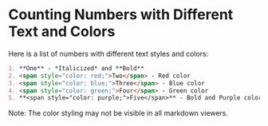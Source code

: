 # Counting Numbers with Different Text and Colors

Here is a list of numbers with different text styles and colors:
```markdown
1. **One** - *Italicized* and **Bold**
2. <span style="color: red;">Two</span> - Red color
3. <span style="color: blue;">Three</span> - Blue color
4. <span style="color: green;">Four</span> - Green color
5. **<span style="color: purple;">Five</span>** - Bold and Purple color
```
Note: The color styling may not be visible in all markdown viewers.
